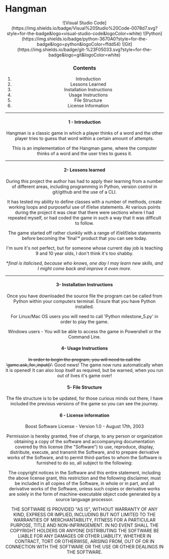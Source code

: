 # Hangman

<div style="text-align: center;"> ![Visual Studio Code](https://img.shields.io/badge/Visual%20Studio%20Code-0078d7.svg?style=for-the-badge&logo=visual-studio-code&logoColor=white) ![Python](https://img.shields.io/badge/python-3670A0?style=for-the-badge&logo=python&logoColor=ffdd54) ![Git](https://img.shields.io/badge/git-%23F05033.svg?style=for-the-badge&logo=git&logoColor=white) </divr>

### Contents
1. Introduction
2. Lessons Learned
3. Installation Instructions
4. Usage Instructions
5. File Structure
6. License Information 

---

#### 1 - Introduction

Hangman is a classic game in which a player thinks of a word and the other player tries to guess that word within a certain amount of attempts.

This is an implementation of the Hangman game, where the computer thinks of a word and the user tries to guess it. 

---

#### 2- Lessons learned

During this project the author has had to apply their learning from a number of different areas, including programming in Python, version control in git/github and the use of a CLI. 

It has tested my ability to define classes with a number of methods, create working loops and purposeful use of if/else statements. At various points during the project it was clear that there were sections where I had repeated myself, or had coded the game in such a way that it was difficult to follow. 

The game started off rather clunkily with a range of if/elif/else statements before becoming the 'final'* product that you can see today. 

I'm sure it's not perfect, but for someone whose current day job is teaching 9 and 10 year olds, I don't think it's too shabby. 

*_final is italicised, because who knows, one day I may learn new skills, and I might come back and improve it even more._

---

#### 3- Installation Instructions

Once you have downloaded the source file the program can be called from Python within your computers terminal. Ensure that you have Python installed. 

For Linux/Mac OS users you will need to call 'Python milestone_5.py' in order to play the game. 

Windows users - You will be able to access the game in Powershell or the Command Line. 

#### 4- Usage Instructions

~~In order to begin the program, you will need to call the 'game.ask_for_input()'.~~
Good news! The game now runs automatically when it is opened! 
It can also loop itself as required, but be warned, when you run out of lives it's game over! 

#### 5- File Structure

The file structure is to be updated, for those curious minds out there, I have included the previous versions of the game so you can see the journey. 

#### 6 - License information

Boost Software License - Version 1.0 - August 17th, 2003

Permission is hereby granted, free of charge, to any person or organization
obtaining a copy of the software and accompanying documentation covered by
this license (the "Software") to use, reproduce, display, distribute,
execute, and transmit the Software, and to prepare derivative works of the
Software, and to permit third-parties to whom the Software is furnished to
do so, all subject to the following:

The copyright notices in the Software and this entire statement, including
the above license grant, this restriction and the following disclaimer,
must be included in all copies of the Software, in whole or in part, and
all derivative works of the Software, unless such copies or derivative
works are solely in the form of machine-executable object code generated by
a source language processor.

THE SOFTWARE IS PROVIDED "AS IS", WITHOUT WARRANTY OF ANY KIND, EXPRESS OR
IMPLIED, INCLUDING BUT NOT LIMITED TO THE WARRANTIES OF MERCHANTABILITY,
FITNESS FOR A PARTICULAR PURPOSE, TITLE AND NON-INFRINGEMENT. IN NO EVENT
SHALL THE COPYRIGHT HOLDERS OR ANYONE DISTRIBUTING THE SOFTWARE BE LIABLE
FOR ANY DAMAGES OR OTHER LIABILITY, WHETHER IN CONTRACT, TORT OR OTHERWISE,
ARISING FROM, OUT OF OR IN CONNECTION WITH THE SOFTWARE OR THE USE OR OTHER
DEALINGS IN THE SOFTWARE.
